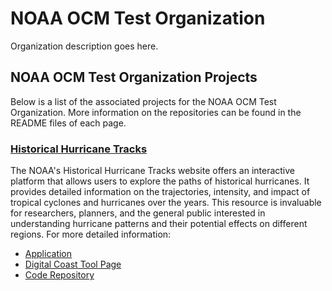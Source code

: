 # NOAA OCM Test Organization

Organization description goes here.

## NOAA OCM Test Organization Projects

Below is a list of the associated projects for the NOAA OCM Test Organization. More information on the repositories can be found in the README files of each page.

### [Historical Hurricane Tracks](https://github.com/ocm-test-org/hurricanes)

The NOAA's Historical Hurricane Tracks website offers an interactive platform that allows users to explore the paths of historical hurricanes. It provides detailed information on the trajectories, intensity, and impact of tropical cyclones and hurricanes over the years. This resource is invaluable for researchers, planners, and the general public interested in understanding hurricane patterns and their potential effects on different regions. For more detailed information: 

- [Application](https://coast.noaa.gov/hurricanes)
- [Digital Coast Tool Page](https://coast.noaa.gov/digitialcoast/hurricanes)
- [Code Repository](https://github.com/ocm-test-org/hurricanes)

